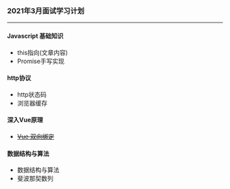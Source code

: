 ### 2021年3月面试学习计划
---

#### Javascript 基础知识

- this指向(文章内容)
- Promise手写实现

#### http协议

- http状态码
- 浏览器缓存

#### 深入Vue原理

- ~~[Vue 双向绑定](!https://juejin.cn/post/6942069977843236895)~~


#### 数据结构与算法

- 数据结构与算法
- 斐波那契数列